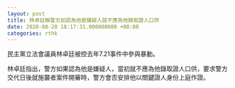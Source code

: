 ```yaml
---
layout: post
title: 林卓廷稱警方如認為他是嫌疑人就不應為他錄取證人口供
date: 2020-08-28 18:17:31.000000000 +08:00
categories: rthk
---
```


民主黨立法會議員林卓廷被控去年7.21事件中參與暴動。

林卓廷指出，警方如果認為他是嫌疑人，當初就不應為他錄取證人口供，要求警方交代日後就施襲者案件開審時，警方會否安排他以關鍵證人身份上庭作證。
